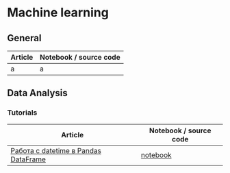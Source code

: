 # Machine learning
## General
Article | Notebook / source code
--- | ---
a | a

## Data Analysis

### Tutorials
Article | Notebook / source code
--- | ---
[Работа с datetime в Pandas DataFrame](http://i922161r.beget.tech/2021/05/23/rabota-c-datetime-b-pandas-dataframe/) | [notebook](https://github.com/SaenkoDenis/machine-learning-py/blob/main/data-analysis/pandas-datetime/rabota_c_datetime_b_pandas_dataframe.ipynb)
